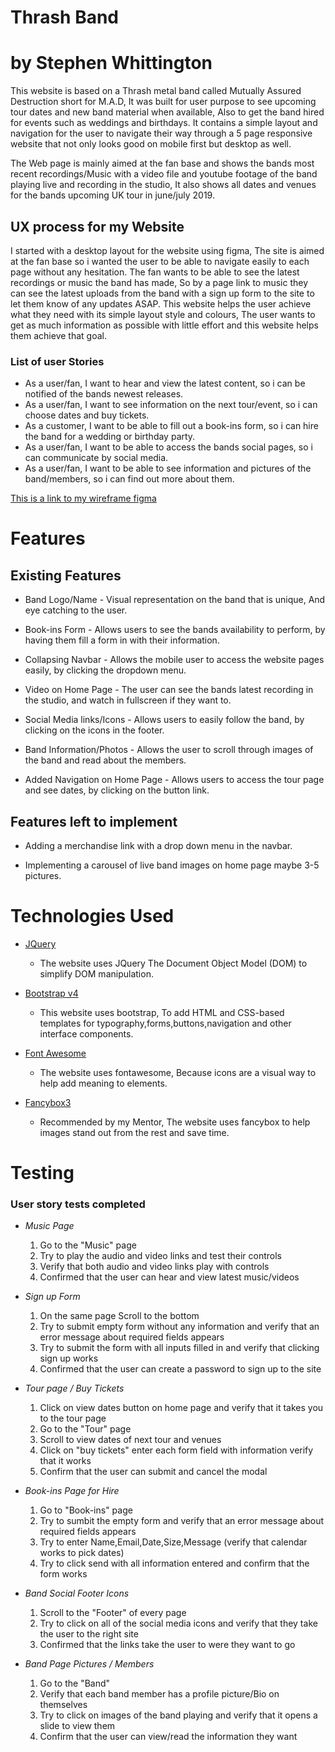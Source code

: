 # Thrash Band

# by Stephen Whittington

This website is based on a Thrash metal band called Mutually Assured Destruction short for M.A.D, It was built for user purpose to see upcoming
tour dates and new band material when available, Also to get the band hired for events such as weddings and birthdays. It contains a simple layout and navigation
for the user to navigate their way through a 5 page responsive website that not only looks good on mobile first but desktop as well.

The Web page is mainly aimed at the fan base and shows the bands most recent recordings/Music with a video file and youtube footage of the band playing live and
recording in the studio, It also shows all dates and venues for the bands upcoming UK tour in june/july 2019. 

## UX process for my Website

I started with a desktop layout for the website using figma, The site is aimed at the fan base so i wanted the user to be able to navigate easily
to each page without any hesitation. The fan wants to be able to see the latest recordings or music the band has made, So by a page link to music they can see
the latest uploads from the band with a sign up form to the site to let them know of any updates ASAP. This website helps the user achieve what they need
with its simple layout style and colours, The user wants to get as much information as possible with little effort and this website helps them achieve that goal.

### List of user Stories

* As a user/fan, I want to hear and view the latest content, so i can be notified of the bands newest releases.
* As a user/fan, I want to see information on the next tour/event, so i can choose dates and buy tickets.
* As a customer, I want to be able to fill out a book-ins form, so i can hire the band for a wedding or birthday party.
* As a user/fan, I want to be able to access the bands social pages, so i can communicate by social media.
* As a user/fan, I want to be able to see information and pictures of the band/members, so i can find out more about them.

[This is a link to my wireframe figma](https://github.com/StephenWhittington/thrashband/blob/master/assets/images/Stephen%20Wireframe.pdf)


# Features

## Existing Features

* Band Logo/Name - Visual representation on the band that is unique, And eye catching to the user.

* Book-ins Form - Allows users to see the bands availability to perform, by having them fill a form in with their information.

* Collapsing Navbar - Allows the mobile user to access the website pages easily, by clicking the dropdown menu.

* Video on Home Page - The user can see the bands latest recording in the studio, and watch in fullscreen if they want to.

* Social Media links/Icons - Allows users to easily follow the band, by clicking on the icons in the footer.

* Band Information/Photos - Allows the user to scroll through images of the band and read about the members.

* Added Navigation on Home Page - Allows users to access the tour page and see dates, by clicking on the button link.

## Features left to implement

* Adding a merchandise link with a drop down menu in the navbar.

* Implementing a carousel of live band images on home page maybe 3-5 pictures.


# Technologies Used

* [JQuery](https://jquery.com/)
   
     * The website uses JQuery The Document Object Model (DOM) to simplify DOM manipulation.
     
* [Bootstrap v4](https://getbootstrap.com/)
     
     * This website uses bootstrap, To add HTML and CSS-based templates for typography,forms,buttons,navigation
       and other interface components.

* [Font Awesome](https://fontawesome.com/)
     
     * The website uses fontawesome, Because icons are a visual way to help add meaning to elements.
     
* [Fancybox3](https://fancyapps.com/fancybox/3/)
    
     * Recommended by my Mentor, The website uses fancybox to help images stand out from the rest and save time.

# Testing

### User story tests completed
 
* *Music Page*

  1. Go to the "Music" page
  2. Try to play the audio and video links and test their controls
  3. Verify that both audio and video links play with controls
  4. Confirmed that the user can hear and view latest music/videos

* *Sign up Form*
  
  1. On the same page Scroll to the bottom
  2. Try to submit empty form without any information and verify that an error message about required fields appears
  3. Try to submit the form with all inputs filled in and verify that clicking sign up works
  4. Confirmed that the user can create a password to sign up to the site
    
* *Tour page / Buy Tickets*
  
  1. Click on view dates button on home page and verify that it takes you to the tour page
  2. Go to the "Tour" page
  3. Scroll to view dates of next tour and venues
  4. Click on "buy tickets" enter each form field with information verify that it works
  5. Confirm that the user can submit and cancel the modal

* *Book-ins Page for Hire*
  
  1. Go to "Book-ins" page
  2. Try to sumbit the empty form and verify that an error message about required fields appears
  3. Try to enter Name,Email,Date,Size,Message (verify that calendar works to pick dates)
  4. Try to click send with all information entered and confirm that the form works

* *Band Social Footer Icons*
   
  1. Scroll to the "Footer" of every page
  2. Try to click on all of the social media icons and verify that they take the user to the right site
  3. Confirmed that the links take the user to were they want to go

* *Band Page Pictures / Members*
  
  1. Go to the "Band"
  2. Verify that each band member has a profile picture/Bio on themselves
  3. Try to click on images of the band playing and verify that it opens a slide to view them
  4. Confirm that the user can view/read the information they want